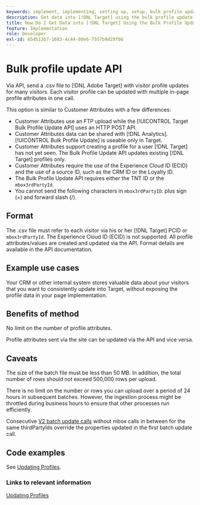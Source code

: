 ```yaml
---
keywords: implement, implementing, setting up, setup, bulk profile update
description: Get data into [!DNL Target] using the bulk profile update API.
title: How Do I Get Data into [!DNL Target] Using the Bulk Profile Update API?
feature: Implementation
role: Developer
exl-id: 654b13b7-1683-4c44-80e6-7557b9d29f66
---
```

# Bulk profile update API

Via API, send a .csv file to [!DNL Adobe Target] with visitor profile updates for many visitors. Each visitor profile can be updated with multiple in-page profile attributes in one call.

This option is similar to Customer Attributes with a few differences:

* Customer Attributes use an FTP upload while the [!UICONTROL Target Bulk Profile Update API] uses an HTTP POST API.
* Customer Attributes data can be shared with [!DNL Analytics]. [!UICONTROL Bulk Profile Update] is useable only in Target.
* Customer Attributes support creating a profile for a user [!DNL Target] has not yet seen. The Bulk Profile Update API updates existing [!DNL Target] profiles only.
* Customer Attributes require the use of the Experience Cloud ID (ECID) and the use of a source ID, such as the CRM ID or the Loyalty ID.
* The Bulk Profile Update API requires either the TNT ID or the `mbox3rdPartyId`.
* You cannot send the following characters in `mbox3rdPartyID`: plus sign (+) and forward slash (/).

## Format

The .csv file must refer to each visitor via his or her [!DNL Target] PCID or `mbox3rdPartyId`. The Experience Cloud ID (ECID) is not supported. All profile attributes/values are created and updated via the API. Format details are available in the API documentation.

## Example use cases

Your CRM or other internal system stores valuable data about your visitors that you want to consistently update into Target, without exposing the profile data in your page implementation.

## Benefits of method

No limit on the number of profile attributes.

Profile attributes sent via the site can be updated via the API and vice versa.

## Caveats

The size of the batch file must be less than 50 MB. In addition, the total number of rows should not exceed 500,000 rows per upload.

There is no limit on the number or rows you can upload over a period of 24 hours in subsequent batches. However, the ingestion process might be throttled during business hours to ensure that other processes run efficiently.

Consecutive [V2 batch update calls](https://developers.adobetarget.com/api/#updating-profiles) without mbox calls in between for the same thirdPartyIds override the properties updated in the first batch update call.

## Code examples

See [Updating Profiles](https://developers.adobetarget.com/api/#updating-profiles).

### Links to relevant information

[Updating Profiles](https://developers.adobetarget.com/api/#updating-profiles)
